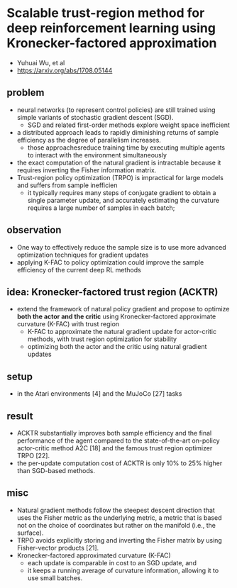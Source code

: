 # Scalable trust-region method for deep reinforcement learning using Kronecker-factored approximation
* Yuhuai Wu, et al
* https://arxiv.org/abs/1708.05144

## problem
* neural networks (to represent control policies) are still trained using simple variants of stochastic gradient descent (SGD).
  * SGD and related first-order methods explore weight space inefficient
* a distributed approach leads to rapidly diminishing returns of sample efficiency as the degree of parallelism increases.
  * those approachesreduce training time by executing multiple agents to interact with the environment simultaneously
* the exact computation of the natural gradient is intractable because 
  it requires inverting the Fisher information matrix. 
* Trust-region policy optimization (TRPO) is impractical for large models and suffers from sample inefficien
  * it typically requires many steps of conjugate gradient to obtain a single parameter update, and
    accurately estimating the curvature requires a large number of samples in each batch; 
  
## observation
* One way to effectively reduce the sample size is to use more advanced optimization techniques for gradient updates
* applying K-FAC to policy optimization could improve the sample efficiency of the current deep RL methods

## idea: Kronecker-factored trust region (ACKTR)
* extend the framework of natural policy gradient and 
  propose to optimize **both the actor and the critic** using Kronecker-factored approximate curvature (K-FAC) with trust region
  * K-FAC to approximate the natural gradient update for actor-critic methods, with trust region optimization for stability
  * optimizing both the actor and the critic using natural gradient updates

## setup
* in the Atari environments [4] and the MuJoCo [27] tasks 
## result
* ACKTR substantially improves both sample efficiency and the final performance of the agent 
  compared to the state-of-the-art on-policy actor-critic method A2C [18] and the famous trust region optimizer TRPO [22].
* the per-update computation cost of ACKTR is only 10% to 25% higher than SGD-based methods. 

## misc
* Natural gradient methods follow the steepest descent direction that 
  uses the Fisher metric as the underlying metric, 
  a metric that is based not on the choice of coordinates but rather on the manifold (i.e., the surface).
* TRPO avoids explicitly storing and  inverting the Fisher matrix by using Fisher-vector products [21]. 
* Kronecker-factored approximated curvature (K-FAC) 
  * each update is comparable in cost to an SGD update, and 
  * it keeps a running average of curvature information, allowing it to use small batches.
